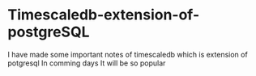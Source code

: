 # Timescaledb-extension-of-postgreSQL
I have made some important notes of timescaledb which is extension of potgresql 
In comming days It will be so popular 
